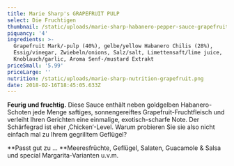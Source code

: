 ```yaml
---
title: Marie Sharp's GRAPEFRUIT PULP
select: Die Fruchtigen
thumbnail: /static/uploads/marie-sharp-habanero-pepper-sauce-grapefruit.png
piquancy: '4'
ingredients: >-
  Grapefruit Mark/-pulp (40%), gelbe/yellow Habanero Chilis (28%),
  Essig/vinegar, Zwiebeln/onions, Salz/salt, Limettensaft/lime juice,
  Knoblauch/garlic, Aroma Senf-/mustard Extrakt
priceSmall: '5.99'
priceLarge: ''
nutrition: /static/uploads/marie-sharp-nutrition-grapefruit.png
date: 2018-02-16T18:45:05.633Z
---
```

**Feurig und fruchtig.** Diese Sauce enthält neben goldgelben Habanero-Schoten jede Menge saftiges, sonnengereiftes Grapefruit-Fruchtfleisch und verleiht Ihren Gerichten eine einmalige, exotisch-scharfe Note. Der Schärfegrad ist eher ‚Chicken‘-Level. Warum probieren Sie sie also nicht einfach mal zu Ihrem gegrilltem Geflügel? 



**Passt gut zu ... **Meeresfrüchte, Geflügel, Salaten, Guacamole & Salsa und special Margarita-Varianten u.v.m.
